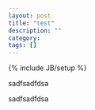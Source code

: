 ```yaml
---
layout: post
title: "test"
description: ""
category: 
tags: []
---
```

{% include JB/setup %}


<p>sadfsadfdsa</p>

<p>sadfsadfdsa</p>